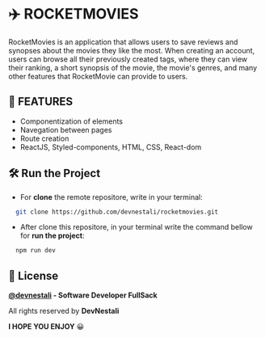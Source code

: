 
# ✈️ ROCKETMOVIES

RocketMovies is an application that allows users to save reviews and synopses about the movies they like the most. When creating an account, users can browse all their previously created tags, where they can view their ranking, a short synopsis of the movie, the movie's genres, and many other features that RocketMovie can provide to users.


## 📒 FEATURES

 - Componentization of elements
 - Navegation between pages
 - Route creation
 - ReactJS, Styled-components, HTML, CSS, React-dom



## 🛠️ Run the Project



* For **clone** the remote repositore, write in your terminal: 

```bash
  git clone https://github.com/devnestali/rocketmovies.git
```

* After clone this repositore, in your terminal write the command bellow for **run the project**: 

```bash
  npm run dev
```



## 🚀 License

**[@devnestali]('https://github.com/devnestali') - Software Developer FullSack**



All rights reserved by **DevNestali** 

**I HOPE YOU ENJOY** 😀
